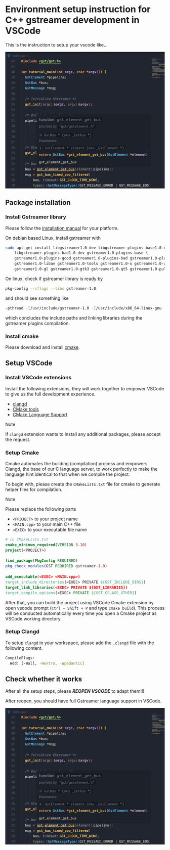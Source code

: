 # Environment setup instruction for C++ gstreamer development in VSCode

This is the instruction to setup your vscode like...

![Demo](./demo.png)

## Package installation

### Install Gstreamer library

Please follow the [installation manual](https://gstreamer.freedesktop.org/documentation/installing/index.html?gi-language=c) for your platform.

On debian based Linux, install gstreamer with

```bash
sudo apt-get install libgstreamer1.0-dev libgstreamer-plugins-base1.0-dev \
    libgstreamer-plugins-bad1.0-dev gstreamer1.0-plugins-base \
    gstreamer1.0-plugins-good gstreamer1.0-plugins-bad gstreamer1.0-plugins-ugly \
    gstreamer1.0-libav gstreamer1.0-tools gstreamer1.0-x gstreamer1.0-alsa \
    gstreamer1.0-gl gstreamer1.0-gtk3 gstreamer1.0-qt5 gstreamer1.0-pulseaudio
```

On linux, check if gstreamer library is ready by

```bash
pkg-config --cflags --libs gstreamer-1.0
```

and should see something like

```bash
-pthread -I/usr/include/gstreamer-1.0 -I/usr/include/x86_64-linux-gnu -I/usr/include/glib-2.0 -I/usr/lib/x86_64-linux-gnu/glib-2.0/include -lgstreamer-1.0 -lgobject-2.0 -lglib-2.0
```

which concludes the include paths and linking libraries during the gstreamer plugins compilation.

### Install cmake

Please download and install [cmake](https://cmake.org/download/).

## Setup VSCode

### Install VSCode extensions

Install the following extensions, they will work together to empower VSCode to give us the full development experience.

* [clangd](https://marketplace.visualstudio.com/items?itemName=llvm-vs-code-extensions.vscode-clangd)
* [CMake tools](https://marketplace.visualstudio.com/items?itemName=ms-vscode.cmake-tools)
* [CMake Language Support](https://marketplace.visualstudio.com/items?itemName=josetr.cmake-language-support-vscode)

> [!NOTE]
> If `clangd` extension wants to install any additional packages, please accept the request.

### Setup Cmake

Cmake automates the building (compilation) process and empowers Clangd, the base of our C language server, to work perfectly to make the language hint identical to that when we compile the project.

To begin with, please create the `CMakeLists.txt` file for cmake to generate helper files for compilation.

> [!NOTE]
> Please replace the following parts
> * `<PROJECT>` to your project name
> * `<MAIN.cpp>` to your main C++ file
> * `<EXEC>` to your executable file name

```cmake
# in CMakeLists.txt
cmake_minimum_required(VERSION 3.10)
project(<PROJECT>)

find_package(PkgConfig REQUIRED)
pkg_check_modules(GST REQUIRED gstreamer-1.0)

add_executable(<EXEC> <MAIN.cpp>)
target_include_directories(<EXEC> PRIVATE ${GST_INCLUDE_DIRS})
target_link_libraries(<EXEC> PRIVATE ${GST_LIBRARIES})
target_compile_options(<EXEC> PRIVATE ${GST_CFLAGS_OTHER})
```

After that, you can build the project using VSCode Cmake extension by open vscode prompt (`Ctrl + Shift + P` and type `cmake build`). This process will be conducted automatically every time you open a Cmake project as VSCode working directory.

### Setup Clangd

To setup `clangd` in your workspace, please add the `.clangd` file with the following content.

```bash
CompileFlags:
  Add: [-Wall, -Wextra, -Wpedantic]
```

## Check whether it works

After all the setup steps, please ***REOPEN VSCODE*** to adapt them!!!

After reopen, you should have full Gstreamer language support in VSCode.

![Demo](demo.png)
